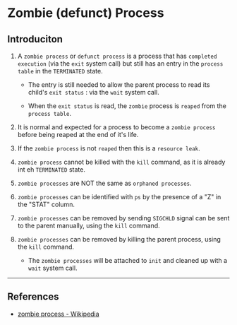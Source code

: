 #  Zombie (defunct) Process

## Introduciton

1. A `zombie process` or `defunct process` is a process that has `completed execution` (via the `exit` system call) but still has an entry in the `process table` in the `TERMINATED` state.

    * The entry is still needed to allow the parent process to read its child's `exit status` : via the `wait` system call.

    * When the `exit status` is read, the `zombie` process is `reaped` from the `process table`.

2. It is normal and expected for a process to become a `zombie process` before being reaped at the end of it's life.

3. If the `zombie process` is not `reaped` then this is a `resource leak`.

4. `zombie process` cannot be killed with the `kill` command, as it is already int eh `TERMINATED` state.

5. `zombie processes` are NOT the same as `orphaned processes`.

6. `zombie processes` can be identified with `ps` by the presence of a "Z" in the "STAT" column.

7. `zombie processes` can be removed by sending `SIGCHLD` signal can be sent to the parent manually, using the `kill` command.

8. `zombie processes` can be removed by killing the parent process, using the `kill` command.

    * The `zombie processes` will be attached to `init` and cleaned up with a `wait` system call.

---

## References

* [zombie process - Wikipedia](https://en.wikipedia.org/wiki/Zombie_process)